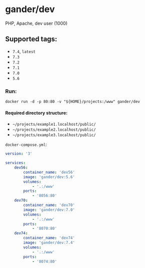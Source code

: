 # gander/dev
PHP, Apache, dev user (1000)

## Supported tags:
* `7.4`, `latest`
* `7.3`
* `7.2`
* `7.1`
* `7.0`
* `5.6`

### Run:
`docker run -d -p 80:80 -v "${HOME}/projects:/www" gander/dev`

#### Required directory structure:
+ `~/projects/example1.localhost/public/`
+ `~/projects/example2.localhost/public/`
+ `~/projects/example3.localhost/public/`

`docker-compose.yml`:
```yaml
version: '3'

services:
    dev56:
        container_name: 'dev56'
        image: 'gander/dev:5.6'
        volumes:
            - '.:/www'
        ports:
            - '8056:80'
    dev70:
        container_name: 'dev70'
        image: 'gander/dev:7.0'
        volumes:
            - '.:/www'
        ports:
            - '8070:80'
    dev74:
        container_name: 'dev74'
        image: 'gander/dev:7.4'
        volumes:
            - '.:/www'
        ports:
            - '8074:80'
```
